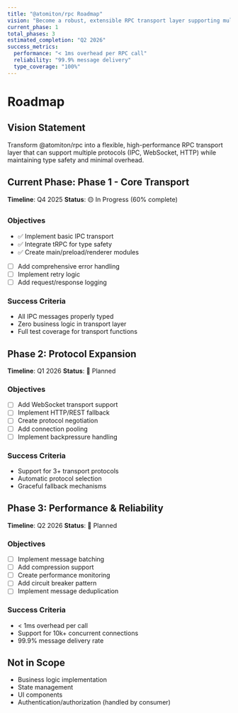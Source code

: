 ```yaml
---
title: "@atomiton/rpc Roadmap"
vision: "Become a robust, extensible RPC transport layer supporting multiple protocols"
current_phase: 1
total_phases: 3
estimated_completion: "Q2 2026"
success_metrics:
  performance: "< 1ms overhead per RPC call"
  reliability: "99.9% message delivery"
  type_coverage: "100%"
---
```


# Roadmap

## Vision Statement

Transform @atomiton/rpc into a flexible, high-performance RPC transport layer that can support multiple protocols (IPC, WebSocket, HTTP) while maintaining type safety and minimal overhead.

## Current Phase: Phase 1 - Core Transport
**Timeline**: Q4 2025
**Status**: 🟡 In Progress (60% complete)

### Objectives
- ✅ Implement basic IPC transport
- ✅ Integrate tRPC for type safety
- ✅ Create main/preload/renderer modules
- [ ] Add comprehensive error handling
- [ ] Implement retry logic
- [ ] Add request/response logging

### Success Criteria
- All IPC messages properly typed
- Zero business logic in transport layer
- Full test coverage for transport functions

## Phase 2: Protocol Expansion
**Timeline**: Q1 2026
**Status**: 🔵 Planned

### Objectives
- [ ] Add WebSocket transport support
- [ ] Implement HTTP/REST fallback
- [ ] Create protocol negotiation
- [ ] Add connection pooling
- [ ] Implement backpressure handling

### Success Criteria
- Support for 3+ transport protocols
- Automatic protocol selection
- Graceful fallback mechanisms

## Phase 3: Performance & Reliability
**Timeline**: Q2 2026
**Status**: 🔵 Planned

### Objectives
- [ ] Implement message batching
- [ ] Add compression support
- [ ] Create performance monitoring
- [ ] Add circuit breaker pattern
- [ ] Implement message deduplication

### Success Criteria
- < 1ms overhead per call
- Support for 10k+ concurrent connections
- 99.9% message delivery rate

## Not in Scope
- Business logic implementation
- State management
- UI components
- Authentication/authorization (handled by consumer)